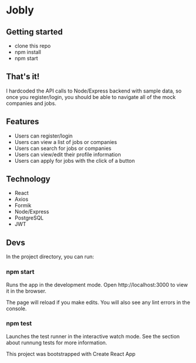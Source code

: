 # Jobly #

## Getting started ##

* clone this repo
* npm install
* npm start

## That's it! ##

I hardcoded the API calls to Node/Express backend with sample data, so once you register/login, you should be able to navigate all of the mock companies and jobs.

## Features ##

* Users can register/login
* Users can view a list of jobs or companies
* Users can search for jobs or companies
* Users can view/edit their profile information
* Users can apply for jobs with the click of a button

## Technology ##

* React
* Axios
* Formik
* Node/Express
* PostgreSQL
* JWT

## Devs ##

In the project directory, you can run:

### npm start ###

Runs the app in the development mode.
Open http://localhost:3000 to view it in the browser.

The page will reload if you make edits.
You will also see any lint errors in the console.

### npm test ###

Launches the test runner in the interactive watch mode.
See the section about runnung tests for more information.

This project was bootstrapped with Create React App 
